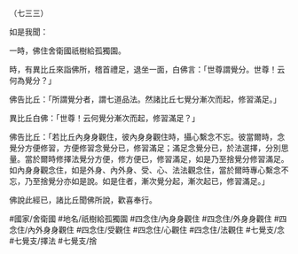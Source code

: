 （七三三）

如是我聞：

一時，佛住舍衛國祇樹給孤獨園。

時，有異比丘來詣佛所，稽首禮足，退坐一面，白佛言：「世尊謂覺分。世尊！云何為覺分？」

佛告比丘：「所謂覺分者，謂七道品法。然諸比丘七覺分漸次而起，修習滿足。」

異比丘白佛：「世尊！云何覺分漸次而起，修習滿足？」

佛告比丘：「若比丘內身身觀住，彼內身身觀住時，攝心繫念不忘。彼當爾時，念覺分方便修習，方便修習念覺分已，修習滿足；滿足念覺分已，於法選擇，分別思量。當於爾時修擇法覺分方便，修方便已，修習滿足，如是乃至捨覺分修習滿足。如內身身觀念住，如是外身、內外身、受、心、法法觀念住，當於爾時專心繫念不忘，乃至捨覺分亦如是說。如是住者，漸次覺分起，漸次起已，修習滿足。」

佛說此經已，諸比丘聞佛所說，歡喜奉行。

#國家/舍衛國
#地名/祇樹給孤獨園
#四念住/內身身觀住
#四念住/外身身觀住
#四念住/內外身身觀住
#四念住/受觀住
#四念住/心觀住
#四念住/法觀住
#七覺支/念
#七覺支/擇法
#七覺支/捨
